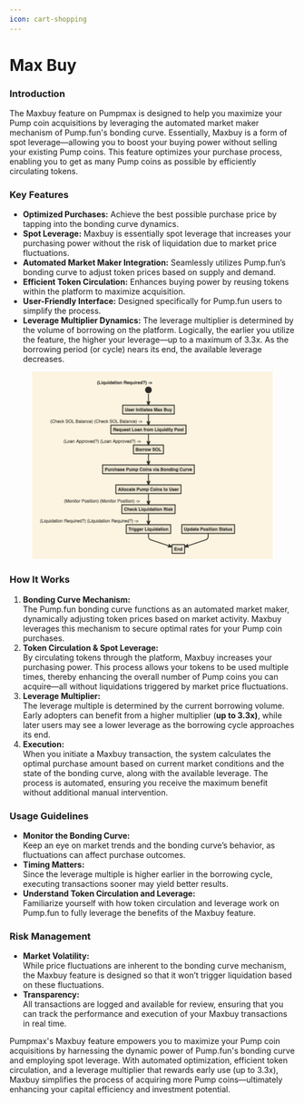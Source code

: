 ```yaml
---
icon: cart-shopping
---
```


# Max Buy

### Introduction

The Maxbuy feature on Pumpmax is designed to help you maximize your Pump coin acquisitions by leveraging the automated market maker mechanism of Pump.fun's bonding curve. Essentially, Maxbuy is a form of spot leverage—allowing you to boost your buying power without selling your existing Pump coins. This feature optimizes your purchase process, enabling you to get as many Pump coins as possible by efficiently circulating tokens.

### Key Features

* **Optimized Purchases:** Achieve the best possible purchase price by tapping into the bonding curve dynamics.
* **Spot Leverage:** Maxbuy is essentially spot leverage that increases your purchasing power without the risk of liquidation due to market price fluctuations.
* **Automated Market Maker Integration:** Seamlessly utilizes Pump.fun’s bonding curve to adjust token prices based on supply and demand.
* **Efficient Token Circulation:** Enhances buying power by reusing tokens within the platform to maximize acquisition.
* **User-Friendly Interface:** Designed specifically for Pump.fun users to simplify the process.
* **Leverage Multiplier Dynamics:** The leverage multiplier is determined by the volume of borrowing on the platform. Logically, the earlier you utilize the feature, the higher your leverage—up to a maximum of 3.3x. As the borrowing period (or cycle) nears its end, the available leverage decreases.

<figure><img src="../.gitbook/assets/image (2) (1).png" alt=""><figcaption></figcaption></figure>

### How It Works

1. **Bonding Curve Mechanism:**\
   The Pump.fun bonding curve functions as an automated market maker, dynamically adjusting token prices based on market activity. Maxbuy leverages this mechanism to secure optimal rates for your Pump coin purchases.
2. **Token Circulation & Spot Leverage:**\
   By circulating tokens through the platform, Maxbuy increases your purchasing power. This process allows your tokens to be used multiple times, thereby enhancing the overall number of Pump coins you can acquire—all without liquidations triggered by market price fluctuations.
3. **Leverage Multiplier:**\
   The leverage multiple is determined by the current borrowing volume. Early adopters can benefit from a higher multiplier (**up to 3.3x)**, while later users may see a lower leverage as the borrowing cycle approaches its end.
4. **Execution:**\
   When you initiate a Maxbuy transaction, the system calculates the optimal purchase amount based on current market conditions and the state of the bonding curve, along with the available leverage. The process is automated, ensuring you receive the maximum benefit without additional manual intervention.

### Usage Guidelines

* **Monitor the Bonding Curve:**\
  Keep an eye on market trends and the bonding curve’s behavior, as fluctuations can affect purchase outcomes.
* **Timing Matters:**\
  Since the leverage multiple is higher earlier in the borrowing cycle, executing transactions sooner may yield better results.
* **Understand Token Circulation and Leverage:**\
  Familiarize yourself with how token circulation and leverage work on Pump.fun to fully leverage the benefits of the Maxbuy feature.

### Risk Management

* **Market Volatility:**\
  While price fluctuations are inherent to the bonding curve mechanism, the Maxbuy feature is designed so that it won’t trigger liquidation based on these fluctuations.
* **Transparency:**\
  All transactions are logged and available for review, ensuring that you can track the performance and execution of your Maxbuy transactions in real time.



Pumpmax's Maxbuy feature empowers you to maximize your Pump coin acquisitions by harnessing the dynamic power of Pump.fun's bonding curve and employing spot leverage. With automated optimization, efficient token circulation, and a leverage multiplier that rewards early use (up to 3.3x), Maxbuy simplifies the process of acquiring more Pump coins—ultimately enhancing your capital efficiency and investment potential.
